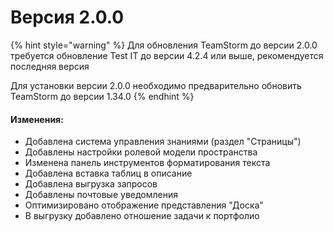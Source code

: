 # Версия 2.0.0

{% hint style="warning" %}
Для обновления TeamStorm до версии 2.0.0 требуется обновление Test IT до версии 4.2.4 или выше, рекомендуется последняя версия

Для установки версии 2.0.0 необходимо предварительно обновить TeamStorm до версии 1.34.0
{% endhint %}

#### Изменения:

* Добавлена система управления знаниями (раздел "Страницы")
* Добавлены настройки ролевой модели пространства
* Изменена панель инструментов форматирования текста
* Добавлена вставка таблиц в описание
* Добавлена выгрузка запросов
* Добавлены почтовые уведомления
* Оптимизировано отображение представления "Доска"
* В выгрузку добавлено отношение задачи к портфолио

